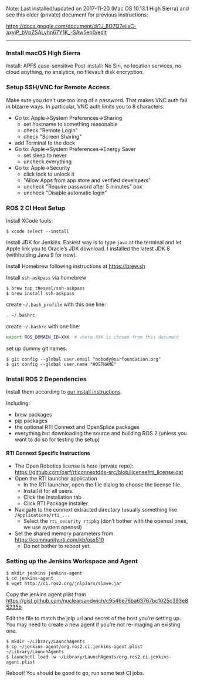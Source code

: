 Note: Last installed/updated on 2017-11-20 (Mac OS 10.13.1 High Sierra) and see this older (private) document for previous instructions:

https://docs.google.com/document/d/1J_8O7Q7eiixC-axyjP_bVpZSALyhn67Y1K_-SAw5eh0/edit

----

### Install macOS High Sierra

Install: APFS case-sensitive
Post-install: No Siri, no location services, no cloud anything, no analytics, no filevault disk encryption.

### Setup SSH/VNC for Remote Access

Make sure you don't use too long of a password.
That makes VNC auth fail in bizarre ways.
In particular, VNC auth limits you to 8 characters.

- Go to: Apple->System Preferences->Sharing
  - set hostname to something reasonable
  - check "Remote Login"
  - check "Screen Sharing"
- add Terminal to the dock
- Go to: Apple->System Preferences->Energy Saver
  - set sleep to never
  - uncheck everything
- Go to: Apple->Security
  - click lock to unlock it
  - "Allow Apps from app store and verified developers"
  - uncheck "Require password after 5 minutes" box
  - uncheck "Disable automatic login"

### ROS 2 CI Host Setup

Install XCode tools:

```
$ xcode select --install
```

Install JDK for Jenkins.
Easiest way is to type `java` at the terminal and let Apple link you to Oracle’s JDK download.
I installed the latest JDK 8 (withholding Java 9 for now).

Install Homebrew following instructions at https://brew.sh 

Install `ssh-askpass` via homebrew

```
$ brew tap theseal/ssh-askpass
$ brew install ssh-askpass
```

create `~/.bash_profile` with this one line:

```bash
. ~/.bashrc
```

create `~/.bashrc` with one line:

```bash
export ROS_DOMAIN_ID=XXX  # where XXX is chosen from this document
```

set up dummy git names:

```
$ git config --global user.email "nobody@osrfoundation.org"
$ git config --global user.name "HOSTNAME"
```

### Install ROS 2 Dependencies

Install them according to [our install instructions](OSX-Development-Setup.md).

Including:

- brew packages
- pip packages
- the optional RTI Connext and OpenSplice packages
- everything but downloading the source and building ROS 2 (unless you want to do so for testing the setup)

#### RTI Connext Specific Instructions

- The Open Robotics license is here (private repo): https://github.com/osrf/rticonnextdds-src/blob/license/rti_license.dat 
- Open the RTI launcher application
  - In the RTI launcher, open the file dialog to choose the license file.
  - Install it for all users.
  - Click the Installation tab
  - Click RTI Package installer
- Navigate to the connext extracted directory (usually something like `/Applications/rti_...`
  - Select the `rti_security rtipkg` (don’t bother with the openssl ones, we use system openssl)
- Set the shared memory parameters from https://community.rti.com/kb/osx510
  - Do not bother to reboot yet.

### Setting up the Jenkins Workspace and Agent

```
$ mkdir jenkins jenkins-agent
$ cd jenkins-agent
$ wget http://ci.ros2.org/jnlpJars/slave.jar 
```

Copy the jenkins agent plist from https://gist.github.com/nuclearsandwich/c9546e76ba63767bc1025c393e85235b

Edit the file to match the jnlp url and secret of the host you’re setting up.
You may need to create a new agent if you’re not re-imaging an existing one.

```
$ mkdir ~/Library/LaunchAgents
$ cp ~/jenkins-agent/org.ros2.ci.jenkins-agent.plist ~/Library/LaunchAgents
$ launchctl load -w ~/Library/LaunchAgents/org.ros2.ci.jenkins-agent.plist
```

Reboot! You should be good to go, run some test CI jobs.